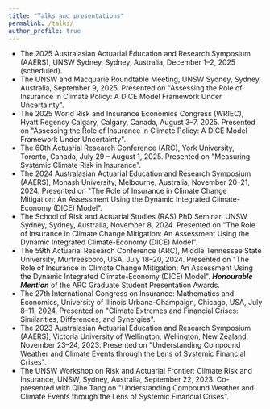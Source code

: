 ```yaml
---
title: "Talks and presentations"
permalink: /talks/
author_profile: true
---
```


* The 2025 Australasian Actuarial Education and Research Symposium (AAERS), UNSW Sydney, Sydney, Australia, December 1–2, 2025 (scheduled).
* The UNSW and Macquarie Roundtable Meeting, UNSW Sydney, Sydney, Australia, September 9, 2025. Presented on "Assessing the Role of Insurance in Climate Policy: A DICE Model Framework Under Uncertainty".
* The 2025 World Risk and Insurance Economics Congress (WRIEC), Hyatt Regency Calgary, Calgary, Canada, August 3–7, 2025. Presented on "Assessing the Role of Insurance in Climate Policy: A DICE Model Framework Under Uncertainty".
*	The 60th Actuarial Research Conference (ARC), York University, Toronto, Canada, July 29 – August 1, 2025. Presented on "Measuring Systemic Climate Risk in Insurance".
* The 2024 Australasian Actuarial Education and Research Symposium (AAERS), Monash University, Melbourne, Australia, November 20–21, 2024. Presented on "The Role of Insurance in Climate Change Mitigation: An Assessment Using the Dynamic Integrated Climate-Economy (DICE) Model".
* The School of Risk and Actuarial Studies (RAS) PhD Seminar, UNSW Sydney, Sydney, Australia, November 8, 2024. Presented on "The Role of Insurance in Climate Change Mitigation: An Assessment Using the Dynamic Integrated Climate-Economy (DICE) Model".
* The 59th Actuarial Research Conference (ARC), Middle Tennessee State University, Murfreesboro, USA, July 18–20, 2024. Presented on "The Role of Insurance in Climate Change Mitigation: An Assessment Using the Dynamic Integrated Climate-Economy (DICE) Model". **_Honourable Mention_** of the ARC Graduate Student Presentation Awards.
* The 27th International Congress on Insurance: Mathematics and Economics, University of Illinois Urbana-Champaign, Chicago, USA, July 8–11, 2024. Presented on "Climate Extremes and Financial Crises: Similarities, Differences, and Synergies".
* The 2023 Australasian Actuarial Education and Research Symposium (AAERS), Victoria University of Wellington, Wellington, New Zealand, November 23–24, 2023. Presented on "Understanding Compound Weather and Climate Events through the Lens of Systemic Financial Crises".
* The UNSW Workshop on Risk and Actuarial Frontier: Climate Risk and Insurance, UNSW, Sydney, Australia, September 22, 2023. Co-presented with Qihe Tang on "Understanding Compound Weather and Climate Events through the Lens of Systemic Financial Crises".
